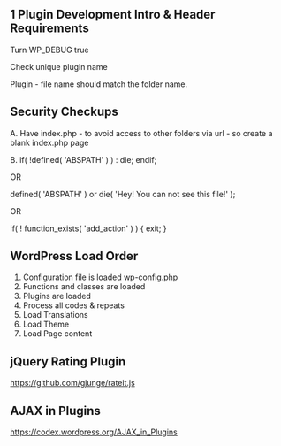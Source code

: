## 1 Plugin Development Intro & Header Requirements

Turn WP_DEBUG true

Check unique plugin name

Plugin - file name should match the folder name. 

## Security Checkups

A. Have index.php - to avoid access to other folders via url - so create a blank index.php page


B. if( !defined( 'ABSPATH' ) ) : 
	die;
endif;

OR

defined( 'ABSPATH' ) or die( 'Hey! You can not see this file!' );

OR

if( ! function_exists( 'add_action' ) ) {
	exit;
}

## WordPress Load Order

1. Configuration file is loaded wp-config.php
2. Functions and classes are loaded
3. Plugins are loaded
4. Process all codes & repeats
5. Load Translations
6. Load Theme
7. Load Page content

## jQuery Rating Plugin
https://github.com/gjunge/rateit.js

## AJAX in Plugins
https://codex.wordpress.org/AJAX_in_Plugins